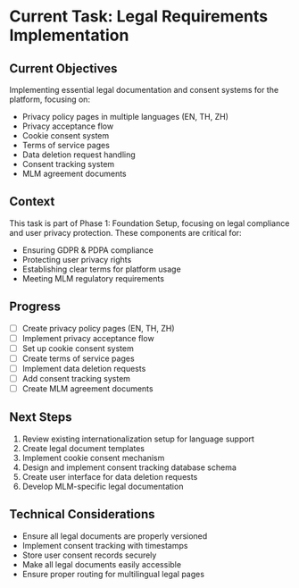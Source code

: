 # Current Task: Legal Requirements Implementation

## Current Objectives

Implementing essential legal documentation and consent systems for the platform, focusing on:

- Privacy policy pages in multiple languages (EN, TH, ZH)
- Privacy acceptance flow
- Cookie consent system
- Terms of service pages
- Data deletion request handling
- Consent tracking system
- MLM agreement documents

## Context

This task is part of Phase 1: Foundation Setup, focusing on legal compliance and user privacy protection. These components are critical for:

- Ensuring GDPR & PDPA compliance
- Protecting user privacy rights
- Establishing clear terms for platform usage
- Meeting MLM regulatory requirements

## Progress

- [ ] Create privacy policy pages (EN, TH, ZH)
- [ ] Implement privacy acceptance flow
- [ ] Set up cookie consent system
- [ ] Create terms of service pages
- [ ] Implement data deletion requests
- [ ] Add consent tracking system
- [ ] Create MLM agreement documents

## Next Steps

1. Review existing internationalization setup for language support
2. Create legal document templates
3. Implement cookie consent mechanism
4. Design and implement consent tracking database schema
5. Create user interface for data deletion requests
6. Develop MLM-specific legal documentation

## Technical Considerations

- Ensure all legal documents are properly versioned
- Implement consent tracking with timestamps
- Store user consent records securely
- Make all legal documents easily accessible
- Ensure proper routing for multilingual legal pages
